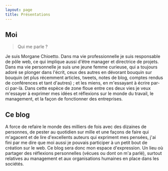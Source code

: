 ```yaml
---
layout: page
title: Présentations
---
```


## Moi
> Qui me parle ?

Je suis Morgane Chioetto. Dans ma vie professionnelle je suis responsable de pôle web, ce qui implique aussi d'être manager et directrice de projets.
Dans ma vie personnelle je suis une jeune femme curieuse, qui a toujours adoré se plonger dans l'écrit, ceux des autres en dévorant bouquin sur bouquin (et plus récemment articles, tweets, notes de blog, comptes rendus de conférences et tant d'autres) ; et les miens, en m'essayant à écrire par-ci par-là.
Dans cette espèce de zone floue entre ces deux vies je veux m'essayer à exprimer mes idées et réflexions sur le monde du travail, le management, et la façon de fonctionner des entreprises.

## Ce blog
A force de refaire le monde des milliers de fois avec des dizaines de personnes, de pester au quotidien sur mille et une façons de faire qui m'agacent et de lire d'excellents auteurs qui expriment mes pensées, j'ai fini par me dire que moi aussi je pouvais participer à un petit bout de création sur le web.
Ce blog sera donc mon espace d'expression. Un lieu où partager des réflexions personnelles (vécues ou dont on m'a parlé), surtout relatives au management et aux organisations humaines en place dans les sociétés.

